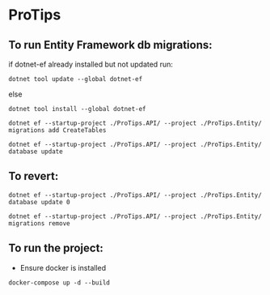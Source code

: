 # ProTips
## To run Entity Framework db migrations:
if dotnet-ef already installed but not updated run:
```shell
dotnet tool update --global dotnet-ef
```
else
```shell
dotnet tool install --global dotnet-ef
```
    
```shell
dotnet ef --startup-project ./ProTips.API/ --project ./ProTips.Entity/ migrations add CreateTables
```
```shell
dotnet ef --startup-project ./ProTips.API/ --project ./ProTips.Entity/ database update
```

## To revert:
```shell
dotnet ef --startup-project ./ProTips.API/ --project ./ProTips.Entity/ database update 0
```
```shell
dotnet ef --startup-project ./ProTips.API/ --project ./ProTips.Entity/ migrations remove
```

## To run the project:
  - Ensure docker is installed
```shell
docker-compose up -d --build
```
